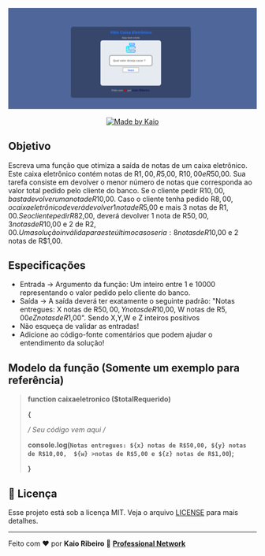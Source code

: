 <p align="center" background="#4e6f96">
  <img alt="Vitto Caixa Eletrônico" src="assets/bgReadme.png" >
</p>

<p align="center">
  <a href="https://www.linkedin.com/in/kaio-ribeiro-310123150/"> 
    <img alt="Made by Kaio" src="https://img.shields.io/badge/made%20by-kaiorr-%2304D361">
  </a>
</p>

## Objetivo

Escreva uma função que otimiza a saída de notas de um caixa eletrônico.
Este caixa eletrônico contém notas de R$1,00, R$5,00, R$10,00 e R$50,00.
Sua tarefa consiste em devolver o menor número de notas que corresponda ao valor total pedido pelo cliente do banco. Se o cliente pedir R$10,00, basta devolver uma nota de R$10,00.
Caso o cliente tenha pedido R$8,00, o caixa eletrônico deverá devolver 1 nota de R$5,00 e mais 3 notas de R$1,00. Se o cliente pedir R$82,00, deverá devolver 1 nota de R$50,00,
3 notas de R$10,00 e 2 de R$2,00. Uma solução inválida para este último caso seria: 8 notas de R$10,00 e 2 notas de R$1,00.

## Especificações

- Entrada -> Argumento da função: Um inteiro entre 1 e 10000 representando o valor pedido pelo cliente do banco.
- Saída -> A saída deverá ter exatamente o seguinte padrão: "Notas entregues: X notas de R$50,00, Y notas de R$10,00, W notas de R$5,00 e Z notas de R$1,00". Sendo X,Y,W e Z inteiros positivos
- Não esqueça de validar as entradas!
- Adicione ao código-fonte comentários que podem ajudar o entendimento da solução!

## Modelo da função (Somente um exemplo para referência)

> **<p>function caixaeletronico ($totalRequerido)</p>** 
> **<p>{</p>**
> **<p>/* Seu código vem aqui */</p>**
> **<p>console.log(`Notas entregues: ${x} notas de R$50,00, ${y} notas de R$10,00,  ${w} >notas de R$5,00 e ${z} notas de R$1,00`);</p>**
> **}**

## 📝 Licença

Esse projeto está sob a licença MIT. Veja o arquivo [LICENSE](https://raw.githubusercontent.com/kaiorr/caixaEletronicoJS/master/LICENSE) para mais detalhes.

----

Feito com :heart: por **Kaio Ribeiro** :call_me_hand: **[Professional Network](https://www.linkedin.com/in/kaio-ribeiro-310123150/)**